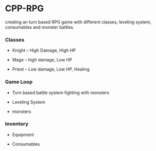 # CPP-RPG

creating an turn based RPG game with different classes, leveling system, consumables and monster battles.


### **Classes**
- Knight –  High Damage, High HP

- Mage – high damage, Low HP

- Priest – Low damage, Low HP, Healing

### **Game Loop**
- Turn based battle system fighting with monsters

- Leveling System

- monsters

### **Inventory**
- Equipment

- Consumables

